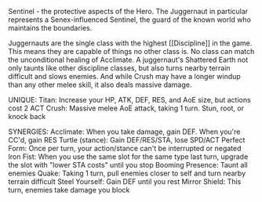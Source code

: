 Sentinel - the protective aspects of the Hero. The Juggernaut in particular represents a Senex-influenced Sentinel, the guard of the known world who maintains the boundaries.

Juggernauts are the single class with the highest [[Discipline]] in the game. This means they are capable of things no other class is. No class can match the unconditional healing of Acclimate. A juggernaut's Shattered Earth not only taunts like other discipline classes, but also turns nearby terrain difficult and slows enemies. And while Crush may have a longer windup than any other melee skill, it also deals massive damage.

UNIQUE:
Titan: Increase your HP, ATK, DEF, RES, and AoE size, but actions cost 2 ACT
Crush: Massive melee AoE attack, taking 1 turn. Stun, root, or knock back

SYNERGIES:
Acclimate: When you take damage, gain DEF. When you're CC'd, gain RES
Turtle (stance): Gain DEF/RES/STA, lose SPD/ACT
Perfect Form: Once per turn, your action/stance can't be interrupted or negated
Iron Fist: When you use the same slot for the same type last turn, upgrade the slot with "lower STA costs" until you stop
Booming Presence: Taunt all enemies
Quake: Taking 1 turn, pull enemies closer to self and turn nearby terrain difficult
Steel Yourself: Gain DEF until you rest
Mirror Shield: This turn, enemies take damage you block